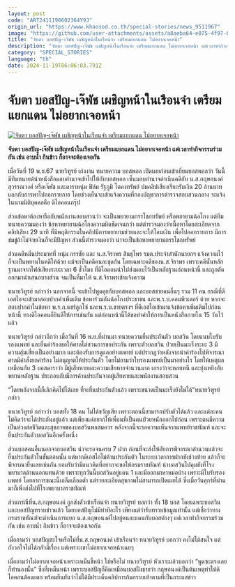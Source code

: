 ```yaml
---
layout: post
code: "ART2411190602364Y9J"
origin_url: "https://www.khaosod.co.th/special-stories/news_9511967"
image: "https://github.com/user-attachments/assets/a8aeba64-e075-4f97-8439-e6a936c3e6c1"
title: "จับตา บอสปัญ-เจ๊พัช เผชิญหน้าในเรือนจำ เตรียมแยกแดน ไม่อยากเจอหน้า"
description: "จับตา บอสปัญ-เจ๊พัช เผชิญหน้าในเรือนจำ เตรียมแยกแดน ไม่อยากเจอหน้า แต่เวลาทำกิจกรรมร่วมกัน เช่น อาบน้ำ กินข้าว ก็อาจจะต้องเจอกัน"
category: "SPECIAL_STORIES"
language: "th"
date: 2024-11-19T06:06:03.791Z
---
```


# จับตา บอสปัญ-เจ๊พัช เผชิญหน้าในเรือนจำ เตรียมแยกแดน ไม่อยากเจอหน้า

[![จับตา บอสปัญ-เจ๊พัช เผชิญหน้าในเรือนจำ เตรียมแยกแดน ไม่อยากเจอหน้า](https://www.khaosod.co.th/wpapp/uploads/2024/11/pat5445-2.jpg "จับตา บอสปัญ-เจ๊พัช เผชิญหน้าในเรือนจำ เตรียมแยกแดน ไม่อยากเจอหน้า")](https://www.khaosod.co.th/wpapp/uploads/2024/11/pat5445-2.jpg)

**จับตา บอสปัญ-เจ๊พัช เผชิญหน้าในเรือนจำ เตรียมแยกแดน ไม่อยากเจอหน้า แต่เวลาทำกิจกรรมร่วมกัน เช่น อาบน้ำ กินข้าว ก็อาจจะต้องเจอกัน**

เมื่อวันที่ 19 พ.ย.67 นายวิฑูรย์ เก่งงาน ทนายความ บอสพอล เปิดเผยก่อนเข้าเยี่ยมบอสพอลว่า วันนี้มีทีมทนายด้นำหนังสือมอบอำนาจเข้าไปให้กับบอสพอล เซ็นมอบอำนาจดำเนินคดีกับ น.ส.กฤษอนงค์ สุวรรณวงศ์ หรือเจ๊พัช และดาราหนุ่ม ฟิล์ม รัฐภูมิ โตคงทรัพย์ ปมคลิปเสียงเรียกรับเงิน 20 ล้านบาท แลกกับการพาไปออกรายการ โดยช่วงเย็นจะเข้าแจ้งความที่กองบัญชาการตำรวจสอบสวนกลาง จะแจ้งในนามนิติบุคคลคือ ดิไอคอนกรุ๊ป

ส่วนข้อหาต้องหารือกับพนักงานสอบสวนว่า จะเป็นพยายามกรรโชกทรัพย์ หรือพยายามฉ้อโกง แต่ทีมทนายความมองว่า ข้อหาพยายามฉ้อโกงความผิดชัดเจนกว่า แต่ตำรวจมองว่าเนื้อหาโดยละเอียดจากคลิปเสียง 29 นาที ที่มีพฤติกรรมในคลิปมีการพยายามช่วยและจะให้โอนเงิน เพื่อไปออกรายการ มีการข่มขู่ถ้าไม่จ่ายเงินก็จะมีปัญหา ส่วนนี้ตำรวจมองว่า น่าจะเป็นข้อหาพยายามกรรโชกทรัพย์

ส่วนคดีหมิ่นประมาทที่ หนุ่ม กรรชัย และ น.ส.จิราพร สินธุไพร รมต.ประจำสำนักนายกฯ แจ้งความไว้ ก็จะเป็นพยานในคดีให้ด้วย แม้จะเป็นคดีคนละชุดกัน โดยเฉพาะคดีของน.ส.จิราพร เพราะคดีนั้นหลักฐานมาจากไฟล์เสียงระยะเวลา 6 ชั่วโมง ที่ดิไอคอนนำไปส่งมอบไว้เป็นหลักฐานก่อนหน้านี้ และถูกตัดออกมานำเสนอบางส่วน จนเป็นที่มาให้ น.ส.จิราพรเข้าแจ้งความ

ทนายวิทูรย์ กล่าวว่า นอกจากนี้ จะเข้าไปพูดคุยกับบอสพอล และบอสชายคนอื่นๆ รวม 11 คน กรณีที่ดีเอสไอจะเข้ามาสอบปากคำเพิ่มเติม ข้อหาร่วมกันฉ้อโกงประชาชน และพ.ร.บ.คอมพิวเตอร์ ด้วย หากจะสอบปากคำในข้อหา พ.ร.ก.แชร์ลูกโซ่ และพ.ร.บ.ขายตรงฯ ที่ดีเอสไอเข้ามาแจ้งข้อหาเพิ่มเติมไปก่อนหน้านี้ ทางดิไอคอนก็ยินดีให้การเช่นกัน แต่ก่อนหน้านี้ได้ขอทำคำให้การเป็นหนังสือภายใน 15 วันไว้แล้ว

ทนายวิฑูรย์ กล่าวอีกว่า เมื่อวันที่ 16 พ.ย.ที่ผ่านมา ทนายความยื่นประกันตัว บอสวิน โดยแนบใบรับรองแพทย์ และยื่นคำร้องขอให้ศาลไต่สวนการขอประกัน เพราะตัวบอสวิน ป่วยเป็นมะเร็งระยะ 3 มีความสุ่มเสี่ยงเป็นอย่างมาก และต้องรับการดูแลอย่างแพทย์ แต่ปรากฏว่าหลังจากนำคำร้องไปพิจารณา ศาลมีคำสั่งยกคำร้อง ไม่อนุญาตให้ประกันตัว โดยไม่ถามว่าใบรองแพทย์เป็นมาอย่างไร โดยให้เหตุผลเหมือนกับ 3 บอสดาราว่า มีผู้เสียหายและความเสียหายจำนวนมาก เกรงว่าจะหลบหนี และยุ่งเหยิงกับพยานหลักฐาน ประกอบกับมีการค้านประกันจากผู้เสียหายและพนักงานสอบสวน

“โดยหลังจากนี้ก็เลิกคิดไปได้เลย ที่จะยื่นประกันตัวแล้ว เพราะขนาดเป็นมะเร็งยังไม่ได้”ทนายวิฑูรย์ กล่าว

ทนายวิทูรย์ กล่าวว่า บอสทั้ง 18 คน ไม่ได้ขวัญเสีย เพราะตอนนี้สามารถปรับตัวได้แล้ว และแต่ละคนไม่คิดว่าจะได้ประกันอยู่แล้ว แต่เพียงแค่อยากให้เพื่อนที่เป็นคนป่วยหนักออกไปก่อน เพราะตนมีความเป็นห่วงต่อชีวิตและสุขภาพของบอสวินพอสมควร หลังจากนี้จะรอความเห็นจากแพทย์ราชทัณฑ์ และจะยื่นประกันตัวบอสวินอีกครั้งหนึ่ง

ส่วนบอสคนอื่นนอกจากบอสวิน น่าจะรอจนครบ 7 ฝาก ก่อนที่จะส่งให้อัยการพิจารณาสำนวนแล้วจะยื่นประกันตัวในขั้นตอนนั้น แต่หากดีเอสไอไม่ค้านประกันตัว ในระยะเวลาการฝากขังช่วงท้าย แล้วก็จะพิจารณายื่นเลยเช่นกัน ยอมรับว่ามีแนวคิดที่อยากจะขอให้กรมราชทัณฑ์ นำบอสวินไปคุมขังที่โรงพยาบาลด้านนอกแทนด้วย เพราะทุกวันนี้บอสวินอยู่แดน 1 และมีออกมาหาหมอบ้าง เพราะมีใบรับรองแพทย์ โดยอาการขณะนี้เกล็ดเลือดต่ำ แต่รายละเอียดสุขภาพไม่สามารถเปิดเผยได้ ซึ่งเมื่อวันศุกร์ที่ผ่านมาก็เพิ่งส่งไปที่โรงพยาบาลราชทัณฑ์

ส่วนกรณีที่น.ส.กฤษอนงค์ ถูกส่งตัวเข้าเรือนจำ ทนายวิฑูรย์ บอกว่า ทั้ง 18 บอส โดยเฉพาะบอสวิน และบอสปัญทราบข่าวแล้ว โดยบอสปัญไม่มีท่าทีอะไร เพียงแต่ว่ารับทราบข้อมูลเท่านั้น แต่เชื่อว่าทางกรมราชทัณฑ์จะดำเนินการแยก น.ส.กฤษอนงค์ไปอยู่คนละแดนกับบอสต่างๆ แต่เวลาทำกิจกรรมร่วมกัน เช่น อาบน้ำ กินข้าว ก็อาจจะต้องเจอกัน

เมื่อถามว่า บอสปัญสะใจหรือไม่ที่น.ส.กฤษอนงค์ เข้าเรือนจำ ทนายวิฑูรย์ บอกว่า คงไม่ได้สนใจ แต่กังวลใจไม่ได้กลัวมีเรื่อง แต่เพราะเขาไม่อยากเจอหน้าเฉยๆ

เมื่อถามว่าไม่อยากเจอหน้าเพราะเหม็นขี้หน้า ใช่หรือไม่ ทนายวิฑูรย์ หัวเราะแล้วบอกว่า “พูดซะตรงเลย ก็ทำนองนั้น” ซึ่งที่เหม็นหน้า เพราะบอสปัญก็คิดเหมือนบอสฝั่งชายว่า กฤษอนงค์เป็นต้นเหตุทำให้ดิไอคอนต้องแตก พร้อมยืนยันว่าไม่ได้มีประเด็นคลิปการก้มกราบเท้าตามที่เป็นกระแสข่าว